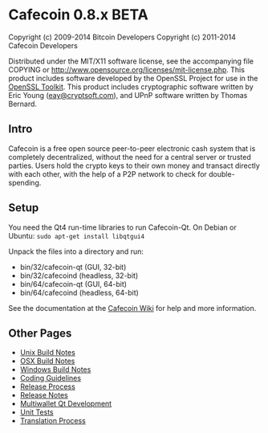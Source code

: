 Cafecoin 0.8.x BETA
====================

Copyright (c) 2009-2014 Bitcoin Developers
Copyright (c) 2011-2014 Cafecoin Developers

Distributed under the MIT/X11 software license, see the accompanying
file COPYING or http://www.opensource.org/licenses/mit-license.php.
This product includes software developed by the OpenSSL Project for use in the [OpenSSL Toolkit](http://www.openssl.org/). This product includes
cryptographic software written by Eric Young ([eay@cryptsoft.com](mailto:eay@cryptsoft.com)), and UPnP software written by Thomas Bernard.


Intro
---------------------
Cafecoin is a free open source peer-to-peer electronic cash system that is
completely decentralized, without the need for a central server or trusted
parties.  Users hold the crypto keys to their own money and transact directly
with each other, with the help of a P2P network to check for double-spending.


Setup
---------------------
You need the Qt4 run-time libraries to run Cafecoin-Qt. On Debian or Ubuntu:
	`sudo apt-get install libqtgui4`

Unpack the files into a directory and run:

- bin/32/cafecoin-qt (GUI, 32-bit)
- bin/32/cafecoind (headless, 32-bit)
- bin/64/cafecoin-qt (GUI, 64-bit)
- bin/64/cafecoind (headless, 64-bit)

See the documentation at the [Cafecoin Wiki](http://cafecoin.info)
for help and more information.


Other Pages
---------------------
- [Unix Build Notes](build-unix.md)
- [OSX Build Notes](build-osx.md)
- [Windows Build Notes](build-msw.md)
- [Coding Guidelines](coding.md)
- [Release Process](release-process.md)
- [Release Notes](release-notes.md)
- [Multiwallet Qt Development](multiwallet-qt.md)
- [Unit Tests](unit-tests.md)
- [Translation Process](translation_process.md)
